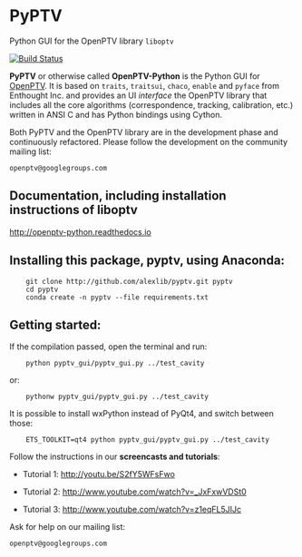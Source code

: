# PyPTV
Python GUI for the OpenPTV library `liboptv`


[![Build Status](https://travis-ci.org/alexlib/pyptv.svg?branch=master)](https://travis-ci.org/alexlib/pyptv)



**PyPTV** or otherwise called **OpenPTV-Python** is the Python GUI for [OpenPTV](http://www.openptv.net). It is based on `traits`, `traitsui`, `chaco`, `enable` and `pyface` from Enthought Inc. and provides an UI *interface* the OpenPTV library that includes all the core algorithms (correspondence, tracking, calibration, etc.) written in ANSI C and has Python bindings using Cython.  

Both PyPTV and the OpenPTV library are in the development phase and continuously refactored. Please follow the development on the community mailing list:

	openptv@googlegroups.com


## Documentation, including installation instructions of liboptv

<http://openptv-python.readthedocs.io>


## Installing this package, pyptv, using Anaconda:

        git clone http://github.com/alexlib/pyptv.git pyptv
        cd pyptv
        conda create -n pyptv --file requirements.txt
        


## Getting started:

If the compilation passed, open the terminal and run:  

		python pyptv_gui/pyptv_gui.py ../test_cavity
		
or:  

		pythonw pyptv_gui/pyptv_gui.py ../test_cavity
		
It is possible to install wxPython instead of PyQt4, and switch between those:  

		ETS_TOOLKIT=qt4 python pyptv_gui/pyptv_gui.py ../test_cavity

Follow the instructions in our **screencasts and tutorials**:
  
  *  Tutorial 1: <http://youtu.be/S2fY5WFsFwo>  
  
  *  Tutorial 2: <http://www.youtube.com/watch?v=_JxFxwVDSt0>   
  
  *  Tutorial 3: <http://www.youtube.com/watch?v=z1eqFL5JIJc>  
  
  
Ask for help on our mailing list:

	openptv@googlegroups.com



